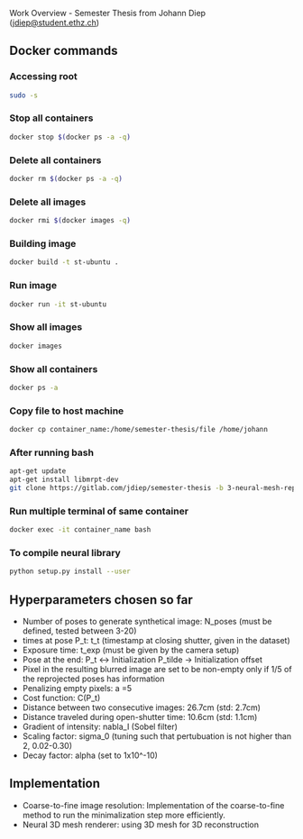 Work Overview - Semester Thesis from Johann Diep (jdiep@student.ethz.ch)

Docker commands 
------------

### Accessing root

```bash
sudo -s
```

### Stop all containers
```bash
docker stop $(docker ps -a -q)
```

### Delete all containers
```bash
docker rm $(docker ps -a -q)
```

### Delete all images
```bash
docker rmi $(docker images -q)
```

### Building image
```bash
docker build -t st-ubuntu .
```

### Run image
```bash
docker run -it st-ubuntu
```

### Show all images
```bash
docker images
```

### Show all containers
```bash
docker ps -a
```

### Copy file to host machine
```bash
docker cp container_name:/home/semester-thesis/file /home/johann
```

### After running bash
```bash
apt-get update
apt-get install libmrpt-dev
git clone https://gitlab.com/jdiep/semester-thesis -b 3-neural-mesh-reprojection
```

### Run multiple terminal of same container
```bash
docker exec -it container_name bash
```

### To compile neural library
```bash
python setup.py install --user
```


Hyperparameters chosen so far
------------

* Number of poses to generate synthetical image: N_poses (must be defined, tested between 3-20)
* times at pose P_t: t_t (timestamp at closing shutter, given in the dataset)
* Exposure time: t_exp (must be given by the camera setup)
* Pose at the end: P_t <-> Initialization P_tilde -> Initialization offset 
* Pixel in the resulting blurred image are set to be non-empty only if 1/5 of the reprojected poses has information
* Penalizing empty pixels: a =5
* Cost function: C(P_t)
* Distance between two consecutive images: 26.7cm (std: 2.7cm)
* Distance traveled during open-shutter time: 10.6cm (std: 1.1cm)
* Gradient of intensity: nabla_I (Sobel filter)
* Scaling factor: sigma_0 (tuning such that pertubuation is not higher than 2, 0.02-0.30)
* Decay factor: alpha (set to 1x10^-10)



Implementation
------------

* Coarse-to-fine image resolution: Implementation of the coarse-to-fine method to run the minimalization step more efficiently. 
* Neural 3D mesh renderer: using 3D mesh for 3D reconstruction
